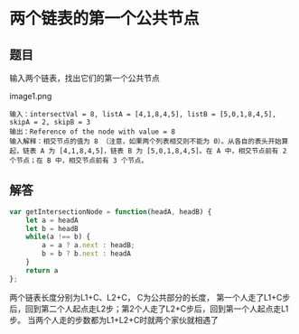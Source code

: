 # 两个链表的第一个公共节点

## 题目

输入两个链表，找出它们的第一个公共节点

image1.png

```
输入：intersectVal = 8, listA = [4,1,8,4,5], listB = [5,0,1,8,4,5], skipA = 2, skipB = 3
输出：Reference of the node with value = 8
输入解释：相交节点的值为 8 （注意，如果两个列表相交则不能为 0）。从各自的表头开始算起，链表 A 为 [4,1,8,4,5]，链表 B 为 [5,0,1,8,4,5]。在 A 中，相交节点前有 2 个节点；在 B 中，相交节点前有 3 个节点。
```

## 解答
```js
var getIntersectionNode = function(headA, headB) {
    let a = headA
    let b = headB
    while(a !== b) {
        a = a ? a.next : headB;
        b = b ? b.next : headA
    }
    return a
};
```

两个链表长度分别为L1+C、L2+C， C为公共部分的长度，
第一个人走了L1+C步后，回到第二个人起点走L2步；第2个人走了L2+C步后，回到第一个人起点走L1步。 当两个人走的步数都为L1+L2+C时就两个家伙就相遇了